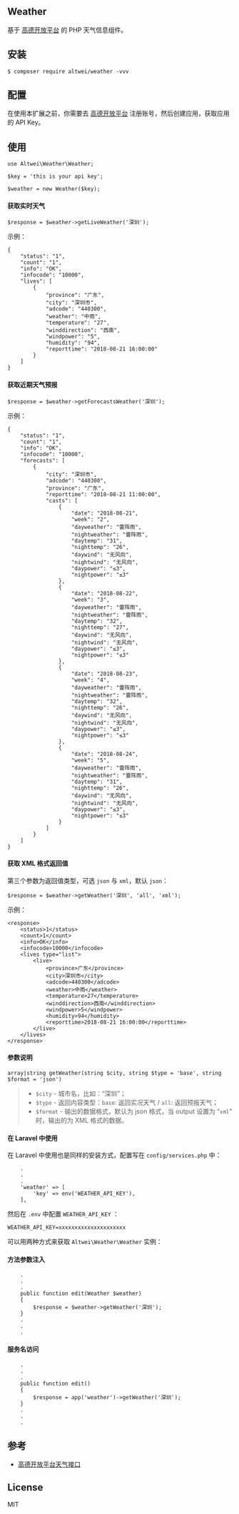 ## Weather

基于 [高德开放平台](https://lbs.amap.com/) 的 PHP 天气信息组件。

## 安装

```
$ composer require altwei/weather -vvv
```

## 配置

在使用本扩展之前，你需要去 [高德开放平台](https://lbs.amap.com/) 注册账号，然后创建应用，获取应用的 API Key。

## 使用

```
use Altwei\Weather\Weather;

$key = 'this is your api key';

$weather = new Weather($key);
```

#### 获取实时天气

```
$response = $weather->getLiveWeather('深圳');
```

示例：

```
{
    "status": "1",
    "count": "1",
    "info": "OK",
    "infocode": "10000",
    "lives": [
        {
            "province": "广东",
            "city": "深圳市",
            "adcode": "440300",
            "weather": "中雨",
            "temperature": "27",
            "winddirection": "西南",
            "windpower": "5",
            "humidity": "94",
            "reporttime": "2018-08-21 16:00:00"
        }
    ]
}
```

#### 获取近期天气预报

```
$response = $weather->getForecastsWeather('深圳');
```

示例：

```
{
    "status": "1", 
    "count": "1", 
    "info": "OK", 
    "infocode": "10000", 
    "forecasts": [
        {
            "city": "深圳市", 
            "adcode": "440300", 
            "province": "广东", 
            "reporttime": "2018-08-21 11:00:00", 
            "casts": [
                {
                    "date": "2018-08-21", 
                    "week": "2", 
                    "dayweather": "雷阵雨", 
                    "nightweather": "雷阵雨", 
                    "daytemp": "31", 
                    "nighttemp": "26", 
                    "daywind": "无风向", 
                    "nightwind": "无风向", 
                    "daypower": "≤3", 
                    "nightpower": "≤3"
                }, 
                {
                    "date": "2018-08-22", 
                    "week": "3", 
                    "dayweather": "雷阵雨", 
                    "nightweather": "雷阵雨", 
                    "daytemp": "32", 
                    "nighttemp": "27", 
                    "daywind": "无风向", 
                    "nightwind": "无风向", 
                    "daypower": "≤3", 
                    "nightpower": "≤3"
                }, 
                {
                    "date": "2018-08-23", 
                    "week": "4", 
                    "dayweather": "雷阵雨", 
                    "nightweather": "雷阵雨", 
                    "daytemp": "32", 
                    "nighttemp": "26", 
                    "daywind": "无风向", 
                    "nightwind": "无风向", 
                    "daypower": "≤3", 
                    "nightpower": "≤3"
                }, 
                {
                    "date": "2018-08-24", 
                    "week": "5", 
                    "dayweather": "雷阵雨", 
                    "nightweather": "雷阵雨", 
                    "daytemp": "31", 
                    "nighttemp": "26", 
                    "daywind": "无风向", 
                    "nightwind": "无风向", 
                    "daypower": "≤3", 
                    "nightpower": "≤3"
                }
            ]
        }
    ]
}
```

#### 获取 XML 格式返回值
第三个参数为返回值类型，可选 `json` 与 `xml`，默认 `json`：

```
$response = $weather->getWeather('深圳', 'all', 'xml');
```

示例：

```
<response>
    <status>1</status>
    <count>1</count>
    <info>OK</info>
    <infocode>10000</infocode>
    <lives type="list">
        <live>
            <province>广东</province>
            <city>深圳市</city>
            <adcode>440300</adcode>
            <weather>中雨</weather>
            <temperature>27</temperature>
            <winddirection>西南</winddirection>
            <windpower>5</windpower>
            <humidity>94</humidity>
            <reporttime>2018-08-21 16:00:00</reporttime>
        </live>
    </lives>
</response>
```

#### 参数说明

```
array|string getWeather(string $city, string $type = 'base', string $format = 'json')
```

> * `$city` - 城市名，比如：“深圳”；
> * `$type` - 返回内容类型：`base`: 返回实况天气 / `all`: 返回预报天气；
> * `$format` - 输出的数据格式，默认为 json 格式，当 output 设置为 “`xml`” 时，输出的为 XML 格式的数据。

#### 在 Laravel 中使用

在 Laravel 中使用也是同样的安装方式，配置写在 `config/services.php` 中：

```
    .
    .
    .
    'weather' => [
        'key' => env('WEATHER_API_KEY'),
    ],
```

然后在 `.env` 中配置 `WEATHER_API_KEY` ：

```
WEATHER_API_KEY=xxxxxxxxxxxxxxxxxxxxx
```

可以用两种方式来获取 `Altwei\Weather\Weather` 实例：

#### 方法参数注入

```
    .
    .
    .
    public function edit(Weather $weather) 
    {
        $response = $weather->getWeather('深圳');
    }
    .
    .
    .
```

#### 服务名访问

```
    .
    .
    .
    public function edit() 
    {
        $response = app('weather')->getWeather('深圳');
    }
    .
    .
    .
```

## 参考
* [高德开放平台天气接口](https://lbs.amap.com/api/webservice/guide/api/weatherinfo/)

## License
MIT